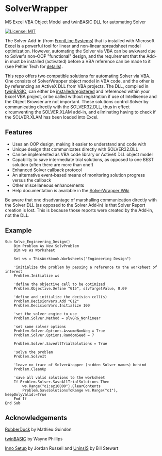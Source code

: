 # SolverWrapper
MS Excel VBA Object Model and [twinBASIC](https://twinbasic.com/preview.html) DLL for automating Solver

[![License: MIT](https://img.shields.io/badge/License-MIT-yellow.svg)](https://opensource.org/licenses/MIT)

The Solver Add-in (from [FrontLine Systems](https://www.solver.com/)) that is installed with Microsoft Excel is a powerful tool for linear and non-linear spreadsheet model optimization. However, automating the Solver via VBA can be awkward due to Solver's non-OOP "functional" design, and the requirement that the Add-in must be installed (activated) before a VBA reference can be made to it (see Peltier Tech for [details](https://peltiertech.com/Excel/SolverVBA.html)).

This repo offers two compatible solutions for automating Solver via VBA. One consists of SolverWrapper object model in VBA code, and the other is by referencing an ActiveX DLL from VBA projects. The DLL, compiled in [twinBASIC](https://twinbasic.com/preview.html), can either be [installed/registered](https://github.com/GCuser99/SolverWrapper/tree/main/dist) and referenced within your Excel VBA project, or be called without registration if use of Intellisense and the Object Browser are not important. These solutions control Solver by communicating directly with the SOLVER32.DLL, thus in effect circumventing the SOLVER.XLAM add-in, and eliminating having to check if the SOLVER.XLAM has been loaded into Excel. 

## Features

- Uses an OOP design, making it easier to understand and code with
- Unique design that communicates directly with SOLVER32.DLL
- Can be implemented as VBA code library or ActiveX DLL object model
- Capability to save intermediate trial solutions, as opposed to one BEST solution (often there are more than one!)
- Enhanced Solver callback protocol
- An alternative event-based means of monitoring solution progress versus the callback
- Other miscellaneous enhancements
- Help documentation is available in the [SolverWrapper Wiki](https://github.com/GCuser99/SolverWrapper/wiki)

Be aware that one disadvantage of marshalling communication directly with the Solver DLL (as opposed to the Solver Add-in) is that Solver Report creation is lost. This is because those reports were created by the Add-in, not the DLL.

## Example

```vba
Sub Solve_Engineering_Design()
    Dim Problem As New SolvProblem
    Dim ws As Worksheet
    
    Set ws = ThisWorkbook.Worksheets("Engineering Design")

    'initialize the problem by passing a reference to the worksheet of interest
    Problem.Initialize ws
    
    'define the objective cell to be optimized
    Problem.Objective.Define "G15", slvTargetValue, 0.09

    'define and initialize the decision cell(s)
    Problem.DecisionVars.Add "G12"
    Problem.DecisionVars.Initialize 100

    'set the solver engine to use
    Problem.Solver.Method = slvGRG_Nonlinear

    'set some solver options
    Problem.Solver.Options.AssumeNonNeg = True
    Problem.Solver.Options.RandomSeed = 7
    
    Problem.Solver.SaveAllTrialSolutions = True

    'solve the problem
    Problem.SolveIt
    
    'leave no trace of SolverWrapper (hidden Solver names) behind
    Problem.CleanUp

    'save all valid solutions to the worksheet 
    If Problem.Solver.SaveAllTrialSolutions Then
        ws.Range("o1:az10000").ClearContents
        Problem.SaveSolutionsToRange ws.Range("o1"), keepOnlyValid:=True
    End If
End Sub
```

## Acknowledgements

[RubberDuck](https://rubberduckvba.com/) by Mathieu Guindon

[twinBASIC](https://twinbasic.com/preview.html) by Wayne Phillips

[Inno Setup](https://jrsoftware.org/isinfo.php) by Jordan Russell and [UninsIS](https://github.com/Bill-Stewart/UninsIS) by Bill Stewart


 

   
